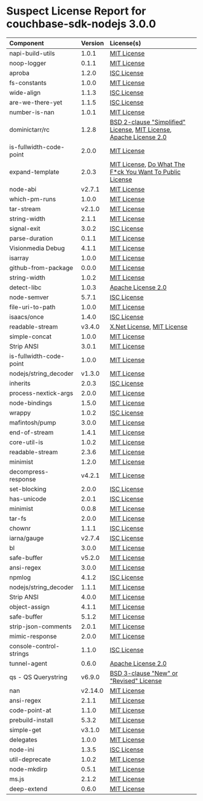
Suspect License Report for couchbase-sdk-nodejs 3.0.0
=====================================================

|Component|Version|License(s)|
| :--- | :--- | :--- |
|napi-build-utils|1.0.1|[MIT License](../../license-data/ad705c59-6893-4980-bdbf-0837f1823cc4.txt)|
|noop-logger|0.1.1|[MIT License](../../license-data/ad705c59-6893-4980-bdbf-0837f1823cc4.txt)|
|aproba|1.2.0|[ISC License](../../license-data/14b0b50b-acd2-4fc8-ac65-3b15f9e58260.txt)|
|fs-constants|1.0.0|[MIT License](../../license-data/ad705c59-6893-4980-bdbf-0837f1823cc4.txt)|
|wide-align|1.1.3|[ISC License](../../license-data/14b0b50b-acd2-4fc8-ac65-3b15f9e58260.txt)|
|are-we-there-yet|1.1.5|[ISC License](../../license-data/14b0b50b-acd2-4fc8-ac65-3b15f9e58260.txt)|
|number-is-nan|1.0.1|[MIT License](../../license-data/ad705c59-6893-4980-bdbf-0837f1823cc4.txt)|
|dominictarr/rc|1.2.8|[BSD 2-clause "Simplified" License](../../license-data/cc875133-df38-4806-9921-473e0ef01a87.txt), [MIT License](../../license-data/ad705c59-6893-4980-bdbf-0837f1823cc4.txt), [Apache License 2.0](../../license-data/7cae335f-1193-421e-92f1-8802b4243e93.txt)|
|is-fullwidth-code-point|2.0.0|[MIT License](../../license-data/ad705c59-6893-4980-bdbf-0837f1823cc4.txt)|
|expand-template|2.0.3|[MIT License](../../license-data/ad705c59-6893-4980-bdbf-0837f1823cc4.txt), [Do What The F*ck You Want To Public License](../../license-data/ce59674b-e5f8-4e6e-b853-4203330abfb8.txt)|
|node-abi|v2.7.1|[MIT License](../../license-data/ad705c59-6893-4980-bdbf-0837f1823cc4.txt)|
|which-pm-runs|1.0.0|[MIT License](../../license-data/ad705c59-6893-4980-bdbf-0837f1823cc4.txt)|
|tar-stream|v2.1.0|[MIT License](../../license-data/ad705c59-6893-4980-bdbf-0837f1823cc4.txt)|
|string-width|2.1.1|[MIT License](../../license-data/ad705c59-6893-4980-bdbf-0837f1823cc4.txt)|
|signal-exit|3.0.2|[ISC License](../../license-data/14b0b50b-acd2-4fc8-ac65-3b15f9e58260.txt)|
|parse-duration|0.1.1|[MIT License](../../license-data/ad705c59-6893-4980-bdbf-0837f1823cc4.txt)|
|Visionmedia Debug|4.1.1|[MIT License](../../license-data/ad705c59-6893-4980-bdbf-0837f1823cc4.txt)|
|isarray|1.0.0|[MIT License](../../license-data/ad705c59-6893-4980-bdbf-0837f1823cc4.txt)|
|github-from-package|0.0.0|[MIT License](../../license-data/ad705c59-6893-4980-bdbf-0837f1823cc4.txt)|
|string-width|1.0.2|[MIT License](../../license-data/ad705c59-6893-4980-bdbf-0837f1823cc4.txt)|
|detect-libc|1.0.3|[Apache License 2.0](../../license-data/7cae335f-1193-421e-92f1-8802b4243e93.txt)|
|node-semver|5.7.1|[ISC License](../../license-data/14b0b50b-acd2-4fc8-ac65-3b15f9e58260.txt)|
|file-uri-to-path|1.0.0|[MIT License](../../license-data/ad705c59-6893-4980-bdbf-0837f1823cc4.txt)|
|isaacs/once|1.4.0|[ISC License](../../license-data/14b0b50b-acd2-4fc8-ac65-3b15f9e58260.txt)|
|readable-stream|v3.4.0|[X.Net License](../../license-data/347711ec-ba5f-48f3-9402-bd978c118eb2.txt), [MIT License](../../license-data/ad705c59-6893-4980-bdbf-0837f1823cc4.txt)|
|simple-concat|1.0.0|[MIT License](../../license-data/ad705c59-6893-4980-bdbf-0837f1823cc4.txt)|
|Strip ANSI|3.0.1|[MIT License](../../license-data/ad705c59-6893-4980-bdbf-0837f1823cc4.txt)|
|is-fullwidth-code-point|1.0.0|[MIT License](../../license-data/ad705c59-6893-4980-bdbf-0837f1823cc4.txt)|
|nodejs/string_decoder|v1.3.0|[MIT License](../../license-data/ad705c59-6893-4980-bdbf-0837f1823cc4.txt)|
|inherits|2.0.3|[ISC License](../../license-data/14b0b50b-acd2-4fc8-ac65-3b15f9e58260.txt)|
|process-nextick-args|2.0.0|[MIT License](../../license-data/ad705c59-6893-4980-bdbf-0837f1823cc4.txt)|
|node-bindings|1.5.0|[MIT License](../../license-data/ad705c59-6893-4980-bdbf-0837f1823cc4.txt)|
|wrappy|1.0.2|[ISC License](../../license-data/14b0b50b-acd2-4fc8-ac65-3b15f9e58260.txt)|
|mafintosh/pump|3.0.0|[MIT License](../../license-data/ad705c59-6893-4980-bdbf-0837f1823cc4.txt)|
|end-of-stream|1.4.1|[MIT License](../../license-data/ad705c59-6893-4980-bdbf-0837f1823cc4.txt)|
|core-util-is|1.0.2|[MIT License](../../license-data/ad705c59-6893-4980-bdbf-0837f1823cc4.txt)|
|readable-stream|2.3.6|[MIT License](../../license-data/ad705c59-6893-4980-bdbf-0837f1823cc4.txt)|
|minimist|1.2.0|[MIT License](../../license-data/ad705c59-6893-4980-bdbf-0837f1823cc4.txt)|
|decompress-response|v4.2.1|[MIT License](../../license-data/ad705c59-6893-4980-bdbf-0837f1823cc4.txt)|
|set-blocking|2.0.0|[ISC License](../../license-data/14b0b50b-acd2-4fc8-ac65-3b15f9e58260.txt)|
|has-unicode|2.0.1|[ISC License](../../license-data/14b0b50b-acd2-4fc8-ac65-3b15f9e58260.txt)|
|minimist|0.0.8|[MIT License](../../license-data/ad705c59-6893-4980-bdbf-0837f1823cc4.txt)|
|tar-fs|2.0.0|[MIT License](../../license-data/ad705c59-6893-4980-bdbf-0837f1823cc4.txt)|
|chownr|1.1.1|[ISC License](../../license-data/14b0b50b-acd2-4fc8-ac65-3b15f9e58260.txt)|
|iarna/gauge|v2.7.4|[ISC License](../../license-data/14b0b50b-acd2-4fc8-ac65-3b15f9e58260.txt)|
|bl|3.0.0|[MIT License](../../license-data/ad705c59-6893-4980-bdbf-0837f1823cc4.txt)|
|safe-buffer|v5.2.0|[MIT License](../../license-data/ad705c59-6893-4980-bdbf-0837f1823cc4.txt)|
|ansi-regex|3.0.0|[MIT License](../../license-data/ad705c59-6893-4980-bdbf-0837f1823cc4.txt)|
|npmlog|4.1.2|[ISC License](../../license-data/14b0b50b-acd2-4fc8-ac65-3b15f9e58260.txt)|
|nodejs/string_decoder|1.1.1|[MIT License](../../license-data/ad705c59-6893-4980-bdbf-0837f1823cc4.txt)|
|Strip ANSI|4.0.0|[MIT License](../../license-data/ad705c59-6893-4980-bdbf-0837f1823cc4.txt)|
|object-assign|4.1.1|[MIT License](../../license-data/ad705c59-6893-4980-bdbf-0837f1823cc4.txt)|
|safe-buffer|5.1.2|[MIT License](../../license-data/ad705c59-6893-4980-bdbf-0837f1823cc4.txt)|
|strip-json-comments|2.0.1|[MIT License](../../license-data/ad705c59-6893-4980-bdbf-0837f1823cc4.txt)|
|mimic-response|2.0.0|[MIT License](../../license-data/ad705c59-6893-4980-bdbf-0837f1823cc4.txt)|
|console-control-strings|1.1.0|[ISC License](../../license-data/14b0b50b-acd2-4fc8-ac65-3b15f9e58260.txt)|
|tunnel-agent|0.6.0|[Apache License 2.0](../../license-data/7cae335f-1193-421e-92f1-8802b4243e93.txt)|
|qs -  QS Querystring|v6.9.0|[BSD 3-clause "New" or "Revised" License](../../license-data/3d238144-44e6-450e-b523-3defbdaed9dc.txt)|
|nan|v2.14.0|[MIT License](../../license-data/ad705c59-6893-4980-bdbf-0837f1823cc4.txt)|
|ansi-regex|2.1.1|[MIT License](../../license-data/ad705c59-6893-4980-bdbf-0837f1823cc4.txt)|
|code-point-at|1.1.0|[MIT License](../../license-data/ad705c59-6893-4980-bdbf-0837f1823cc4.txt)|
|prebuild-install|5.3.2|[MIT License](../../license-data/ad705c59-6893-4980-bdbf-0837f1823cc4.txt)|
|simple-get|v3.1.0|[MIT License](../../license-data/ad705c59-6893-4980-bdbf-0837f1823cc4.txt)|
|delegates|1.0.0|[MIT License](../../license-data/ad705c59-6893-4980-bdbf-0837f1823cc4.txt)|
|node-ini|1.3.5|[ISC License](../../license-data/14b0b50b-acd2-4fc8-ac65-3b15f9e58260.txt)|
|util-deprecate|1.0.2|[MIT License](../../license-data/ad705c59-6893-4980-bdbf-0837f1823cc4.txt)|
|node-mkdirp|0.5.1|[MIT License](../../license-data/ad705c59-6893-4980-bdbf-0837f1823cc4.txt)|
|ms.js|2.1.2|[MIT License](../../license-data/ad705c59-6893-4980-bdbf-0837f1823cc4.txt)|
|deep-extend|0.6.0|[MIT License](../../license-data/ad705c59-6893-4980-bdbf-0837f1823cc4.txt)|
